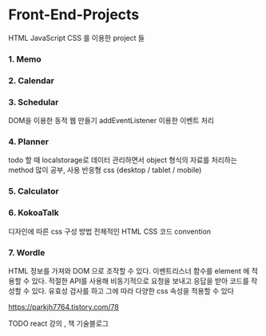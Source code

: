 # Front-End-Projects

HTML JavaScript CSS 를 이용한 project 들

### 1. Memo

### 2. Calendar

### 3. Schedular

DOM을 이용한 동적 웹 만들기
addEventListener 이용한 이벤트 처리

### 4. Planner

todo 할 때 localstorage로 데이터 관리하면서 object 형식의 자료를 처리하는 method 많이 공부, 사용
반응형 css (desktop / tablet / mobile)

### 5. Calculator

### 6. KokoaTalk

디자인에 따른 css 구성 방법
전체적인 HTML CSS 코드 convention

### 7. Wordle

HTML 정보를 가져와 DOM 으로 조작할 수 있다.
이벤트리스너 함수를 element 에 적용할 수 있다.
적절한 API를 사용해 비동기적으로 요청을 보내고 응답을 받아 코드를 작성할 수 있다.
유효성 검사를 하고 그에 따라 다양한 css 속성을 적용할 수 있다

https://parkjh7764.tistory.com/78

TODO react 강의 , 책
기술블로그

